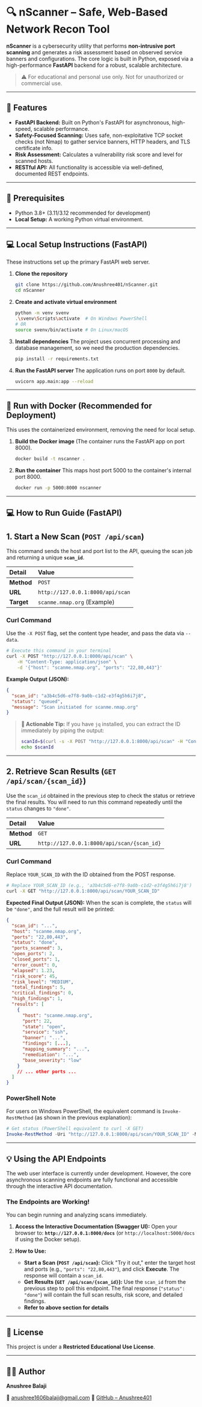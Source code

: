 # 🔍 nScanner – Safe, Web-Based Network Recon Tool

**nScanner** is a cybersecurity utility that performs **non-intrusive port scanning** and generates a risk assessment based on observed service banners and configurations. The core logic is built in Python, exposed via a high-performance **FastAPI** backend for a robust, scalable architecture.

> ⚠️ For educational and personal use only. Not for unauthorized or commercial use.

-----

## 🚀 Features

  * **FastAPI Backend:** Built on Python's FastAPI for asynchronous, high-speed, scalable performance.
  * **Safety-Focused Scanning:** Uses safe, non-exploitative TCP socket checks (not Nmap) to gather service banners, HTTP headers, and TLS certificate info.
  * **Risk Assessment:** Calculates a vulnerability risk score and level for scanned hosts.
  * **RESTful API:** All functionality is accessible via well-defined, documented REST endpoints.

-----

## 🧠 Prerequisites

  * Python 3.8+ (3.11/3.12 recommended for development)
  * **Local Setup:** A working Python virtual environment.

-----

## 💻 Local Setup Instructions (FastAPI)

These instructions set up the primary FastAPI web server.

1.  **Clone the repository**

    ```bash
    git clone https://github.com/Anushree401/nScanner.git
    cd nScanner
    ```

2.  **Create and activate virtual environment**

    ```bash
    python -m venv svenv
    .\svenv\Scripts\activate  # On Windows PowerShell
    # OR
    source svenv/bin/activate # On Linux/macOS
    ```

3.  **Install dependencies**
    The project uses concurrent processing and database management, so we need the production dependencies.

    ```bash
    pip install -r requirements.txt
    ```

4.  **Run the FastAPI server**
    The application runs on port `8000` by default.

    ```bash
    uvicorn app.main:app --reload
    ```

-----

## 🐳 Run with Docker (Recommended for Deployment)

This uses the containerized environment, removing the need for local setup.

1.  **Build the Docker image**
    (The container runs the FastAPI app on port 8000).

    ```bash
    docker build -t nscanner .
    ```

2.  **Run the container**
    This maps host port 5000 to the container's internal port 8000.

    ```bash
    docker run -p 5000:8000 nscanner
    ```

-----

## 💻 How to Run Guide (FastAPI)

## 1\. Start a New Scan (`POST /api/scan`)

This command sends the host and port list to the API, queuing the scan job and returning a unique **`scan_id`**.

| Detail | Value |
| :--- | :--- |
| **Method** | `POST` |
| **URL** | `http://127.0.0.1:8000/api/scan` |
| **Target** | `scanme.nmap.org` (Example) |

### Curl Command

Use the `-X POST` flag, set the content type header, and pass the data via `--data`.

```bash
# Execute this command in your terminal
curl -X POST "http://127.0.0.1:8000/api/scan" \
    -H "Content-Type: application/json" \
    -d '{"host": "scanme.nmap.org", "ports": "22,80,443"}'
```

**Example Output (JSON):**

```json
{
  "scan_id": "a3b4c5d6-e7f8-9a0b-c1d2-e3f4g5h6i7j8",
  "status": "queued",
  "message": "Scan initiated for scanme.nmap.org"
}
```

> **🔑 Actionable Tip:** If you have `jq` installed, you can extract the ID immediately by piping the output:
>
> ```bash
> scanId=$(curl -s -X POST "http://127.0.0.1:8000/api/scan" -H "Content-Type: application/json" -d '{"host": "scanme.nmap.org", "ports": "22,80,443"}' | jq -r '.scan_id')
> echo $scanId
> ```

-----

## 2\. Retrieve Scan Results (`GET /api/scan/{scan_id}`)

Use the `scan_id` obtained in the previous step to check the status or retrieve the final results. You will need to run this command repeatedly until the `status` changes to `"done"`.

| Detail | Value |
| :--- | :--- |
| **Method** | `GET` |
| **URL** | `http://127.0.0.1:8000/api/scan/{scan_id}` |

### Curl Command

Replace `YOUR_SCAN_ID` with the ID obtained from the POST response.

```bash
# Replace YOUR_SCAN_ID (e.g., 'a3b4c5d6-e7f8-9a0b-c1d2-e3f4g5h6i7j8')
curl -X GET "http://127.0.0.1:8000/api/scan/YOUR_SCAN_ID"
```

**Expected Final Output (JSON):**
When the scan is complete, the `status` will be `"done"`, and the full result will be printed:

```json
{
  "scan_id": "...",
  "host": "scanme.nmap.org",
  "ports": "22,80,443",
  "status": "done",
  "ports_scanned": 3,
  "open_ports": 2,
  "closed_ports": 1,
  "error_count": 0,
  "elapsed": 1.23,
  "risk_score": 45,
  "risk_level": "MEDIUM",
  "total_findings": 5,
  "critical_findings": 0,
  "high_findings": 1,
  "results": [
    {
      "host": "scanme.nmap.org",
      "port": 22,
      "state": "open",
      "service": "ssh",
      "banner": "...",
      "findings": [...],
      "mapping_summary": "...",
      "remediation": "...",
      "base_severity": "low"
    }
    // ... other ports ...
  ]
}
```

### PowerShell Note

For users on Windows PowerShell, the equivalent command is `Invoke-RestMethod` (as shown in the previous explanation):

```powershell
# Get status (PowerShell equivalent to curl -X GET)
Invoke-RestMethod -Uri "http://127.0.0.1:8000/api/scan/YOUR_SCAN_ID" -Method Get
```

-----

## 💡 Using the API Endpoints

The web user interface is currently under development. However, the core asynchronous scanning endpoints are fully functional and accessible through the interactive API documentation.

### The Endpoints are Working\!

You can begin running and analyzing scans immediately.

1.  **Access the Interactive Documentation (Swagger UI):**
    Open your browser to: **`http://127.0.0.1:8000/docs`** (or `http://localhost:5000/docs` if using the Docker setup).

2.  **How to Use:**

      * **Start a Scan (`POST /api/scan`):** Click "Try it out," enter the target host and ports (e.g., `"ports": "22,80,443"`), and click **Execute**. The response will contain a `scan_id`.
      * **Get Results (`GET /api/scan/{scan_id}`):** Use the `scan_id` from the previous step to poll this endpoint. The final response (`"status": "done"`) will contain the full scan results, risk score, and detailed findings.
      * **Refer to above section for details**

-----

## 📄 License

This project is under a **Restricted Educational Use License**.

-----

## 🙋‍♀️ Author

**Anushree Balaji**

📧 [anushree1606balaji@gmail.com](mailto:anushree1606balaji@gmail.com)
🔗 [GitHub – Anushree401](https://github.com/Anushree401)